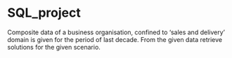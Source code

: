 # SQL_project
Composite data of a business organisation, confined to ‘sales and delivery’ domain is given for the period of last decade. From the given data retrieve solutions for the given scenario.
